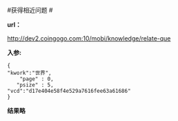 #获得相近问题 #

**url：**

http://dev2.coingogo.com:10/mobi/knowledge/relate-que

**入参:**

	{
	"kwork":"世界",
		"page" : 0,	   
	   "psize" : 5,	 
	"vcd":"d17e404e58f4e529a7616fee63a61686"
	}

**结果略**